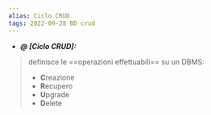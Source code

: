 ```yaml
---
alias: Ciclo CRUD
tags: 2022-09-28 BD crud
---
```


- ***@ [Ciclo CRUD]:***
> definisce le ==operazioni effettuabili== su un DBMS:
> - **C**reazione
> - **R**ecupero
> - **U**pgrade
> - **D**elete
<!--ID: 1670236971155-->
